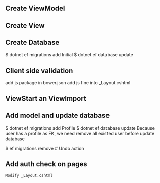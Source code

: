 

## Create ViewModel

## Create View

## Create Database
 $ dotnet ef migrations add Initial
 $ dotnet ef database update 


## Client side validation
add js package in bower.json
add js fine into _Layout.cshtml

## ViewStart an ViewImport

## Add model and update database
 $ dotnet ef migrations add Profile
 $ dotnet ef database update 
 Because user has a profile as FK, we need remove all existed user before update database

 $ ef migrations remove  # Undo action  


## Add auth check on pages
    Modify _Layout.cshtml